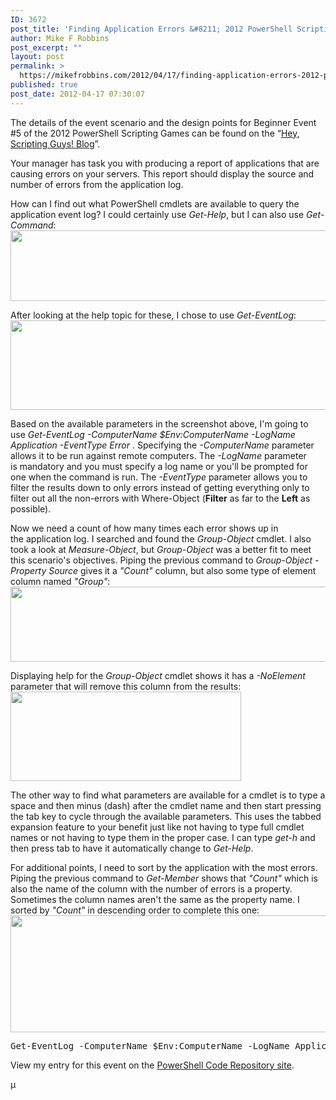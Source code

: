 ```yaml
---
ID: 3672
post_title: 'Finding Application Errors &#8211; 2012 PowerShell Scripting Games Beginner Event 5'
author: Mike F Robbins
post_excerpt: ""
layout: post
permalink: >
  https://mikefrobbins.com/2012/04/17/finding-application-errors-2012-powershell-scripting-games-beginner-event-5/
published: true
post_date: 2012-04-17 07:30:07
---
```

The details of the event scenario and the design points for Beginner Event #5 of the 2012 PowerShell Scripting Games can be found on the “<a href="http://blogs.technet.com/b/heyscriptingguy/archive/2012/04/06/2012-scripting-games-beginner-event-5-provide-a-source-and-errors.aspx" target="_blank">Hey, Scripting Guys! Blog</a>”.

Your manager has task you with producing a report of applications that are causing errors on your servers. This report should display the source and number of errors from the application log.

How can I find out what PowerShell cmdlets are available to query the application event log? I could certainly use <em>Get-Help</em>, but I can also use <em>Get-Command</em>:
<a href="http://mikefrobbins.com/wp-content/uploads/2012/04/2012sg-be5-1.png"><img class="alignnone size-full wp-image-3753" title="2012sg-be5-1" alt="" src="http://mikefrobbins.com/wp-content/uploads/2012/04/2012sg-be5-1.png" width="640" height="113" /></a>

After looking at the help topic for these, I chose to use <em>Get-EventLog</em>:
<a href="http://mikefrobbins.com/wp-content/uploads/2012/04/2012sg-be5-2.png"><img class="alignnone size-full wp-image-3754" title="2012sg-be5-2" alt="" src="http://mikefrobbins.com/wp-content/uploads/2012/04/2012sg-be5-2.png" width="640" height="143" /></a>

Based on the available parameters in the screenshot above, I'm going to use <em>Get-EventLog -ComputerName $Env:ComputerName -LogName Application -EventType Error</em> . Specifying the <em>-ComputerName</em> parameter allows it to be run against remote computers. The <em>-LogName</em> parameter is mandatory and you must specify a log name or you'll be prompted for one when the command is run. The <em>-EventType</em> parameter allows you to filter the results down to only errors instead of getting everything only to filter out all the non-errors with Where-Object (<strong>Filter</strong> as far to the <strong>Left</strong> as possible).

Now we need a count of how many times each error shows up in the application log. I searched and found the <em>Group-Object</em> cmdlet. I also took a look at <em>Measure-Object</em>, but <em>Group-Object</em> was a better fit to meet this scenario's objectives. Piping the previous command to <em>Group-Object -Property Source</em> gives it a <em>"Count"</em> column, but also some type of element column named <em>"Group"</em>:
<a href="http://mikefrobbins.com/wp-content/uploads/2012/04/2012sg-be5-3.png"><img class="alignnone size-full wp-image-3758" title="2012sg-be5-3" alt="" src="http://mikefrobbins.com/wp-content/uploads/2012/04/2012sg-be5-3.png" width="640" height="120" /></a>

Displaying help for the <em>Group-Object</em> cmdlet shows it has a <em>-NoElement</em> parameter that will remove this column from the results:
<a href="http://mikefrobbins.com/wp-content/uploads/2012/04/2012sg-be5-4.png"><img class="alignnone size-full wp-image-3760" title="2012sg-be5-4" alt="" src="http://mikefrobbins.com/wp-content/uploads/2012/04/2012sg-be5-4.png" width="369" height="143" /></a>

The other way to find what parameters are available for a cmdlet is to type a space and then minus (dash) after the cmdlet name and then start pressing the tab key to cycle through the available parameters. This uses the tabbed expansion feature to your benefit just like not having to type full cmdlet names or not having to type them in the proper case. I can type <em>get-h</em> and then press tab to have it automatically change to <em>Get-Help</em>.

For additional points, I need to sort by the application with the most errors. Piping the previous command to <em>Get-Member</em> shows that <em>"Count"</em> which is also the name of the column with the number of errors is a property. Sometimes the column names aren't the same as the property name. I sorted by <em>"Count"</em> in descending order to complete this one:
<a href="http://mikefrobbins.com/wp-content/uploads/2012/04/2012sg-be5-5.png"><img class="alignnone size-full wp-image-3761" title="2012sg-be5-5" alt="" src="http://mikefrobbins.com/wp-content/uploads/2012/04/2012sg-be5-5.png" width="640" height="187" /></a>
<pre class="lang:ps decode:true" title="Beginner Category Event #5 of the 2012 Scripting Games">Get-EventLog -ComputerName $Env:ComputerName -LogName Application -EntryType Error | Group-Object -Property Source -NoElement | Sort-Object -Property Count -Descending</pre>
View my entry for this event on the <a href="http://2012sg.poshcode.org/3910" target="_blank">PowerShell Code Repository site</a>.

µ